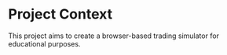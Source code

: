 # Project Context

This project aims to create a browser-based trading simulator for educational purposes.
